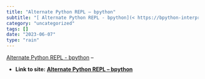 ```yaml
---
title: "Alternate Python REPL – bpython"
subtitle: "[ Alternate Python REPL - bpython](< https://bpython-interpreter.org/>) –"
category: "uncategorized"
tags: []
date: "2023-06-07"
type: "rain"
---
```

[ Alternate Python REPL - bpython](< https://bpython-interpreter.org/>) –


* **Link to site:** **[Alternate Python REPL – bpython](None)**